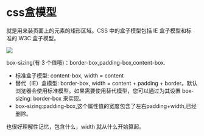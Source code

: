 # css盒模型

就是用来装页面上的元素的矩形区域。CSS 中的盒子模型包括 IE 盒子模型和标
准的 W3C 盒子模型。

![](https://developer.mozilla.org/en-US/docs/Learn/CSS/Building_blocks/The_box_model/box-model.png)

box-sizing(有 3 个值哦)：border-box,padding-box,content-box.

- 标准盒子模型: content-box, width = content
- 替代（IE）盒模型: border-box, width = content + padding + border。默认浏览器会使用标准模型。如果需要使用替代模型，您可以通过为其设置 box-sizing: border-box 来实现。
- box-sizing:padding-box,这个属性值的宽度包含了左右padding+width,已经删除。

也很好理解性记忆，包含什么，width 就从什么开始算起。
